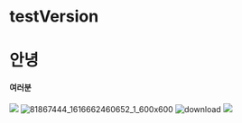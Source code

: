 # testVersion


# 안녕
#### 여러분
![](https://www.fnnews.com/resource/media/image/2022/06/08/202206080919125712_l.jpg)
![81867444_1616662460652_1_600x600](https://user-images.githubusercontent.com/13882302/178086185-f1eb1c23-94d2-4417-8b64-8dc7fc47d2b9.jpg)
![download](https://user-images.githubusercontent.com/13882302/178086217-991f54bb-79d0-449a-a965-15088ede686a.jpg)
![](https://cloudfront-ap-northeast-1.images.arcpublishing.com/chosun/XG2MW2H3ZRW5FHDVSOMF6FDT3E.jpg)
